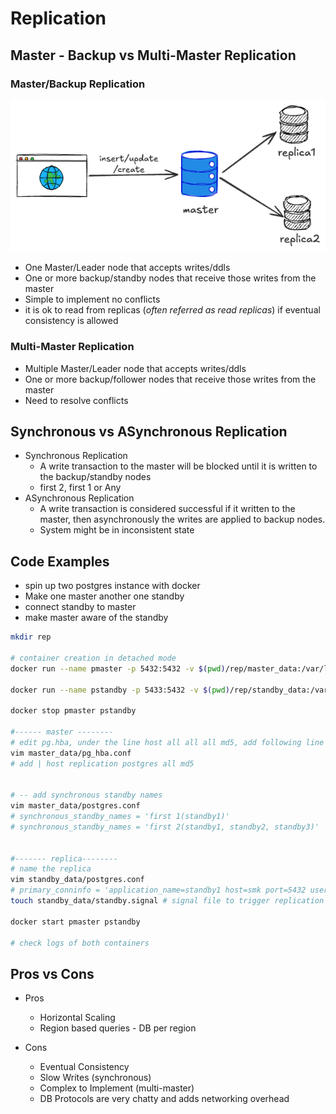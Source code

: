 # Replication


## Master - Backup vs Multi-Master Replication

### Master/Backup Replication

![](assets/Pasted%20image%2020250926115049.png)

- One Master/Leader node that accepts writes/ddls
- One or more backup/standby nodes that receive those writes from the master
- Simple to implement no conflicts
- it is ok to read from replicas (*often referred as read replicas*) if eventual consistency is allowed

### Multi-Master Replication

- Multiple Master/Leader node that accepts writes/ddls
- One or more backup/follower nodes that receive those writes from the master
- Need to resolve conflicts

## Synchronous vs ASynchronous Replication

- Synchronous Replication
    - A write transaction to the master will be blocked until it is written to the backup/standby nodes
    - first 2, first 1 or Any
- ASynchronous Replication
    - A write transaction is considered successful if it written to the master, then asynchronously the writes are applied to backup nodes.
    - System might be in inconsistent state


## Code Examples

- spin up two postgres instance with docker
- Make one master another one standby
- connect standby to master
- make master aware of the standby

```bash
mkdir rep

# container creation in detached mode
docker run --name pmaster -p 5432:5432 -v $(pwd)/rep/master_data:/var/lib/postgresql/data -e POSTGRES_PASSWORD=postgres -d postgres

docker run --name pstandby -p 5433:5432 -v $(pwd)/rep/standby_data:/var/lib/postgresql/data -e POSTGRES_PASSWORD=postgres -d postgres

docker stop pmaster pstandby

#------ master --------
# edit pg.hba, under the line host all all all md5, add following line
vim master_data/pg_hba.conf
# add | host replication postgres all md5


# -- add synchronous standby names
vim master_data/postgres.conf
# synchronous_standby_names = 'first 1(standby1)'
# synchronous_standby_names = 'first 2(standby1, standby2, standby3)'


#------- replica--------
# name the replica
vim standby_data/postgres.conf
# primary_conninfo = 'application_name=standby1 host=smk port=5432 user=postgres password=postgres'
touch standby_data/standby.signal # signal file to trigger replication

docker start pmaster pstandby

# check logs of both containers

```


## Pros vs Cons

- Pros
    - Horizontal Scaling
    - Region based queries - DB per region

- Cons
    - Eventual Consistency
    - Slow Writes (synchronous)
    - Complex to Implement (multi-master)
    - DB Protocols are very chatty and adds networking overhead
